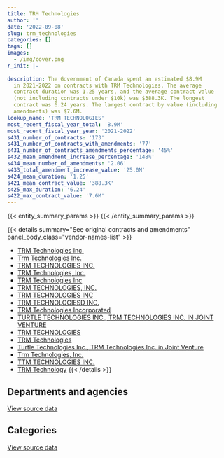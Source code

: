 ```yaml
---
title: TRM Technologies
author: ''
date: '2022-09-08'
slug: trm_technologies
categories: []
tags: []
images:
  - /img/cover.png
r_init: |-
  
description: The Government of Canada spent an estimated $8.9M
  in 2021-2022 on contracts with TRM Technologies. The average
  contract duration was 1.25 years, and the average contract value
  (not including contracts under $10k) was $388.3K. The longest
  contract was 6.24 years. The largest contract by value (including
  amendments) was $7.6M.
lookup_name: 'TRM TECHNOLOGIES'
most_recent_fiscal_year_total: '8.9M'
most_recent_fiscal_year_year: '2021-2022'
s431_number_of_contracts: '173'
s431_number_of_contracts_with_amendments: '77'
s431_number_of_contracts_amendments_percentage: '45%'
s432_mean_amendment_increase_percentage: '148%'
s434_mean_number_of_amendments: '2.06'
s433_total_amendment_increase_value: '25.0M'
s424_mean_duration: '1.25'
s421_mean_contract_value: '388.3K'
s425_max_duration: '6.24'
s422_max_contract_value: '7.6M'
---
```


<script src="/rmarkdown-libs/htmlwidgets/htmlwidgets.js"></script>
<link href="/rmarkdown-libs/datatables-css/datatables-crosstalk.css" rel="stylesheet" />
<script src="/rmarkdown-libs/datatables-binding/datatables.js"></script>
<script src="/rmarkdown-libs/jquery/jquery-3.6.0.min.js"></script>
<link href="/rmarkdown-libs/dt-core-bootstrap/css/dataTables.bootstrap.min.css" rel="stylesheet" />
<link href="/rmarkdown-libs/dt-core-bootstrap/css/dataTables.bootstrap.extra.css" rel="stylesheet" />
<script src="/rmarkdown-libs/dt-core-bootstrap/js/jquery.dataTables.min.js"></script>
<script src="/rmarkdown-libs/dt-core-bootstrap/js/dataTables.bootstrap.min.js"></script>
<link href="/rmarkdown-libs/crosstalk/css/crosstalk.min.css" rel="stylesheet" />
<script src="/rmarkdown-libs/crosstalk/js/crosstalk.min.js"></script>
<script src="/rmarkdown-libs/htmlwidgets/htmlwidgets.js"></script>
<link href="/rmarkdown-libs/datatables-css/datatables-crosstalk.css" rel="stylesheet" />
<script src="/rmarkdown-libs/datatables-binding/datatables.js"></script>
<script src="/rmarkdown-libs/jquery/jquery-3.6.0.min.js"></script>
<link href="/rmarkdown-libs/dt-core-bootstrap/css/dataTables.bootstrap.min.css" rel="stylesheet" />
<link href="/rmarkdown-libs/dt-core-bootstrap/css/dataTables.bootstrap.extra.css" rel="stylesheet" />
<script src="/rmarkdown-libs/dt-core-bootstrap/js/jquery.dataTables.min.js"></script>
<script src="/rmarkdown-libs/dt-core-bootstrap/js/dataTables.bootstrap.min.js"></script>
<link href="/rmarkdown-libs/crosstalk/css/crosstalk.min.css" rel="stylesheet" />
<script src="/rmarkdown-libs/crosstalk/js/crosstalk.min.js"></script>

{{< entity_summary_params >}}
{{< /entity_summary_params >}}

{{< details summary="See original contracts and amendments" panel_body_class="vendor-names-list" >}}
- [TRM Technologies Inc.](https://search.open.canada.ca/en/ct/?sort=contract_value_f%20desc&page=1&search_text=%22TRM%20Technologies%20Inc.%22)
- [Trm Technologies Inc.](https://search.open.canada.ca/en/ct/?sort=contract_value_f%20desc&page=1&search_text=%22Trm%20Technologies%20Inc.%22)
- [TRM TECHNOLOGIES INC.](https://search.open.canada.ca/en/ct/?sort=contract_value_f%20desc&page=1&search_text=%22TRM%20TECHNOLOGIES%20INC.%22)
- [TRM Technologies, Inc.](https://search.open.canada.ca/en/ct/?sort=contract_value_f%20desc&page=1&search_text=%22TRM%20Technologies%2c%20Inc.%22)
- [TRM Technologies Inc](https://search.open.canada.ca/en/ct/?sort=contract_value_f%20desc&page=1&search_text=%22TRM%20Technologies%20Inc%22)
- [TRM TECHNOLOGIES, INC.](https://search.open.canada.ca/en/ct/?sort=contract_value_f%20desc&page=1&search_text=%22TRM%20TECHNOLOGIES%2c%20INC.%22)
- [TRM TECHNOLOGIES INC](https://search.open.canada.ca/en/ct/?sort=contract_value_f%20desc&page=1&search_text=%22TRM%20TECHNOLOGIES%20INC%22)
- [TRM TECHNOLOGIESD INC.](https://search.open.canada.ca/en/ct/?sort=contract_value_f%20desc&page=1&search_text=%22TRM%20TECHNOLOGIESD%20INC.%22)
- [TRM Technologies Incorporated](https://search.open.canada.ca/en/ct/?sort=contract_value_f%20desc&page=1&search_text=%22TRM%20Technologies%20Incorporated%22)
- [TURTLE TECHNOLOGIES INC., TRM TECHNOLOGIES INC. IN JOINT VENTURE](https://search.open.canada.ca/en/ct/?sort=contract_value_f%20desc&page=1&search_text=%22TURTLE%20TECHNOLOGIES%20INC.%2c%20TRM%20TECHNOLOGIES%20INC.%20IN%20JOINT%20VENTURE%22)
- [TRM TECHNOLOGIES](https://search.open.canada.ca/en/ct/?sort=contract_value_f%20desc&page=1&search_text=%22TRM%20TECHNOLOGIES%22)
- [TRM Technologies](https://search.open.canada.ca/en/ct/?sort=contract_value_f%20desc&page=1&search_text=%22TRM%20Technologies%22)
- [Turtle Technologies Inc., TRM Technologies Inc. in Joint Venture](https://search.open.canada.ca/en/ct/?sort=contract_value_f%20desc&page=1&search_text=%22Turtle%20Technologies%20Inc.%2c%20TRM%20Technologies%20Inc.%20in%20Joint%20Venture%22)
- [Trm Technologies, Inc.](https://search.open.canada.ca/en/ct/?sort=contract_value_f%20desc&page=1&search_text=%22Trm%20Technologies%2c%20Inc.%22)
- [TTM TECHNOLOGIES INC.](https://search.open.canada.ca/en/ct/?sort=contract_value_f%20desc&page=1&search_text=%22TTM%20TECHNOLOGIES%20INC.%22)
- [TRM Technology](https://search.open.canada.ca/en/ct/?sort=contract_value_f%20desc&page=1&search_text=%22TRM%20Technology%22)
{{< /details >}}

## Departments and agencies

<div id="htmlwidget-1" style="width:100%;height:auto;" class="datatables html-widget"></div>
<script type="application/json" data-for="htmlwidget-1">{"x":{"style":"bootstrap","filter":"none","vertical":false,"data":[["<a href=\"/departments/aafc-aac/\">Agriculture and Agri-Food Canada<\/a>","<a href=\"/departments/cbsa-asfc/\">Canada Border Services Agency<\/a>","<a href=\"/departments/chrc-ccdp/\">Canadian Human Rights Commission<\/a>","<a href=\"/departments/cic/\">Immigration, Refugees and Citizenship Canada<\/a>","<a href=\"/departments/cra-arc/\">Canada Revenue Agency<\/a>","<a href=\"/departments/csps-efpc/\">Canada School of Public Service<\/a>","<a href=\"/departments/dfo-mpo/\">Fisheries and Oceans Canada<\/a>","<a href=\"/departments/dnd-mdn/\">National Defence<\/a>","<a href=\"/departments/ec/\">Environment and Climate Change Canada<\/a>","<a href=\"/departments/elections/\">Elections Canada<\/a>","<a href=\"/departments/esdc-edsc/\">Employment and Social Development Canada<\/a>","<a href=\"/departments/fcac-acfc/\">Financial Consumer Agency of Canada<\/a>","<a href=\"/departments/fin/\">Department of Finance Canada<\/a>","<a href=\"/departments/fintrac-canafe/\">Financial Transactions and Reports Analysis Centre of Canada<\/a>","<a href=\"/departments/ic/\">Innovation, Science and Economic Development Canada<\/a>","<a href=\"/departments/infc/\">Infrastructure Canada<\/a>","<a href=\"/departments/lac-bac/\">Library and Archives Canada<\/a>","<a href=\"/departments/nrc-cnrc/\">National Research Council Canada<\/a>","<a href=\"/departments/nsira-ossnr/\">National Security and Intelligence Review Agency<\/a>","<a href=\"/departments/ocl-cal/\">Office of the Commissioner of Lobbying of Canada<\/a>","<a href=\"/departments/opc-cpvp/\">Office of the Privacy Commissioner of Canada<\/a>","<a href=\"/departments/osfi-bsif/\">Office of the Superintendent of Financial Institutions Canada<\/a>","<a href=\"/departments/pmprb-cepmb/\">Patented Medicine Prices Review Board Canada<\/a>","<a href=\"/departments/ps-sp/\">Public Safety Canada<\/a>","<a href=\"/departments/psc-cfp/\">Public Service Commission of Canada<\/a>","<a href=\"/departments/pwgsc-tpsgc/\">Public Services and Procurement Canada<\/a>","<a href=\"/departments/ssc-spc/\">Shared Services Canada<\/a>","<a href=\"/departments/statcan/\">Statistics Canada<\/a>","<a href=\"/departments/tc/\">Transport Canada<\/a>","<a href=\"/departments/vac-acc/\">Veterans Affairs Canada<\/a>"],[98932.16,644030.44,60384.38,427157.37,null,43058.47,57508.86,2565569.19,428756.13,114247.66,1366086.25,183934.24,null,34686,null,62983.92,23229.15,null,null,null,null,410155.48,5364.97,1059.38,216878.57,2022665.26,294988.57,null,283529.62,96087.93],[38038.25,645794.91,null,228296.46,null,41691.53,0,1536433.56,197392.98,197493.04,1361704.48,247499.76,null,51980,39999.74,null,null,null,null,30407.96,17673.2,417729.06,33281.03,21540.62,306426.71,2330346.19,185573.44,352432.42,186871.25,null],[11434.33,644030.44,null,290346.84,null,null,147560.55,1210996.65,293125.07,null,51738.71,null,25990,51980,null,null,null,54352.24,null,12848.44,null,403016.79,null,null,null,2372967.59,80099.07,405797.58,222821.25,32343.75],[52473.95,3310804.55,null,467312.85,140592.99,null,166468.77,1612660.94,311998.81,null,71104.91,null,null,null,null,null,null,286117.28,131039.02,15255,null,null,null,null,null,2028166.37,96266.55,null,222821.25,null]],"container":"<table class=\"table table-striped table-hover row-border order-column display\">\n  <thead>\n    <tr>\n      <th>Department<\/th>\n      <th>2018-2019<\/th>\n      <th>2019-2020<\/th>\n      <th>2020-2021<\/th>\n      <th>2021-2022<\/th>\n    <\/tr>\n  <\/thead>\n<\/table>","options":{"order":[[4,"desc"]],"pageLength":10,"autoWidth":true,"columnDefs":[{"targets":1,"render":"function(data, type, row, meta) {\n    return type !== 'display' ? data : DTWidget.formatCurrency(data, \"$\", 2, 3, \",\", \".\", true, null);\n  }"},{"targets":2,"render":"function(data, type, row, meta) {\n    return type !== 'display' ? data : DTWidget.formatCurrency(data, \"$\", 2, 3, \",\", \".\", true, null);\n  }"},{"targets":3,"render":"function(data, type, row, meta) {\n    return type !== 'display' ? data : DTWidget.formatCurrency(data, \"$\", 2, 3, \",\", \".\", true, null);\n  }"},{"targets":4,"render":"function(data, type, row, meta) {\n    return type !== 'display' ? data : DTWidget.formatCurrency(data, \"$\", 2, 3, \",\", \".\", true, null);\n  }"},{"width":"16%","targets":[1,2,3,4]},{"className":"dt-right","targets":[1,2,3,4]}],"orderClasses":false}},"evals":["options.columnDefs.0.render","options.columnDefs.1.render","options.columnDefs.2.render","options.columnDefs.3.render"],"jsHooks":[]}</script>
<p class="text-right">
<a href="https://github.com/GoC-Spending/contracts-data/tree/main/data/out/vendors/trm_technologies/summary_by_fiscal_year_by_department.csv" class="source-data-link btn btn-link">View source data</a>
</p>

## Categories

<div id="htmlwidget-2" style="width:100%;height:auto;" class="datatables html-widget"></div>
<script type="application/json" data-for="htmlwidget-2">{"x":{"style":"bootstrap","filter":"none","vertical":false,"data":[["<a href=\"/categories/facilities_and_construction/\">Facilities and construction<\/a>","<a href=\"/categories/defence/\">Defence<\/a>","<a href=\"/categories/professional_services/\">Professional services<\/a>","<a href=\"/categories/information_technology/\">Information technology<\/a>","<a href=\"/categories/security_and_protection/\">Security and protection<\/a>"],[132088.24,2402020.52,400105.54,6484727.47,22352.23],[null,1394364.31,922430.35,6129398.48,22413.47],[null,1210996.65,524809.38,4575643.26,null],[null,1612660.94,60013.85,7240408.45,null]],"container":"<table class=\"table table-striped table-hover row-border order-column display\">\n  <thead>\n    <tr>\n      <th>Category<\/th>\n      <th>2018-2019<\/th>\n      <th>2019-2020<\/th>\n      <th>2020-2021<\/th>\n      <th>2021-2022<\/th>\n    <\/tr>\n  <\/thead>\n<\/table>","options":{"order":[[4,"desc"]],"dom":"t","pageLength":30,"autoWidth":true,"columnDefs":[{"targets":1,"render":"function(data, type, row, meta) {\n    return type !== 'display' ? data : DTWidget.formatCurrency(data, \"$\", 2, 3, \",\", \".\", true, null);\n  }"},{"targets":2,"render":"function(data, type, row, meta) {\n    return type !== 'display' ? data : DTWidget.formatCurrency(data, \"$\", 2, 3, \",\", \".\", true, null);\n  }"},{"targets":3,"render":"function(data, type, row, meta) {\n    return type !== 'display' ? data : DTWidget.formatCurrency(data, \"$\", 2, 3, \",\", \".\", true, null);\n  }"},{"targets":4,"render":"function(data, type, row, meta) {\n    return type !== 'display' ? data : DTWidget.formatCurrency(data, \"$\", 2, 3, \",\", \".\", true, null);\n  }"},{"width":"16%","targets":[1,2,3,4]},{"className":"dt-right","targets":[1,2,3,4]}],"orderClasses":false,"lengthMenu":[10,25,30,50,100]}},"evals":["options.columnDefs.0.render","options.columnDefs.1.render","options.columnDefs.2.render","options.columnDefs.3.render"],"jsHooks":[]}</script>
<p class="text-right">
<a href="https://github.com/GoC-Spending/contracts-data/tree/main/data/out/vendors/trm_technologies/summary_by_fiscal_year_by_category.csv" class="source-data-link btn btn-link">View source data</a>
</p>
